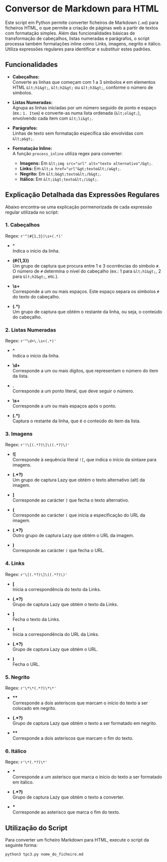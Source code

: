 # Conversor de Markdown para HTML

Este script em Python permite converter ficheiros de Markdown (`.md`) para ficheiros HTML, o que permite a criação de páginas web a partir de textos com formatação simples. Além das funcionalidades básicas de transformação de cabeçalhos, listas numeradas e parágrafos, o script processa também formatações inline como Links, imagens, negrito e itálico. Utiliza expressões regulares para identificar e substituir estes padrões.

## Funcionalidades

- **Cabeçalhos:**  
  Converte as linhas que começam com 1 a 3 símbolos `#` em elementos HTML `&lt;h1&gt;`, `&lt;h2&gt;` ou `&lt;h3&gt;`, conforme o número de símbolos.

- **Listas Numeradas:**  
  Agrupa as linhas iniciadas por um número seguido de ponto e espaço (ex.: `1. Item`) e converte-as numa lista ordenada (`&lt;ol&gt;`), envolvendo cada item com `&lt;li&gt;`.

- **Parágrafos:**  
  Linhas de texto sem formatação específica são envolvidas com `&lt;p&gt;`.

- **Formatação Inline:**  
  A função `process_inline` utiliza regex para converter:
  - **Imagens:** Em `&lt;img src="url" alt="texto alternativo"/&gt;`.
  - **Links:** Em `&lt;a href="url"&gt;texto&lt;/a&gt;`.
  - **Negrito:** Em `&lt;b&gt;texto&lt;/b&gt;`.
  - **Itálico:** Em `&lt;i&gt;texto&lt;/i&gt;`.

## Explicação Detalhada das Expressões Regulares

Abaixo encontra-se uma explicação pormenorizada de cada expressão regular utilizada no script:

### 1. Cabeçalhos

Regex: `r'^(#{1,3})\s+(.*)'`

- **^**  
  Indica o início da linha.

- **(#{1,3})**  
  Um grupo de captura que procura entre 1 e 3 ocorrências do símbolo `#`. O número de `#` determina o nível do cabeçalho (ex.: 1 para `&lt;h1&gt;`, 2 para `&lt;h2&gt;`, etc.).

- **\s+**  
  Corresponde a um ou mais espaços. Este espaço separa os símbolos `#` do texto do cabeçalho.

- **(.*)**  
  Um grupo de captura que obtém o restante da linha, ou seja, o conteúdo do cabeçalho.


### 2. Listas Numeradas

Regex: `r'^\d+\.\s+(.*)'`

- **^**  
  Indica o início da linha.

- **\d+**  
  Corresponde a um ou mais dígitos, que representam o número do item da lista.

- **\.**  
  Corresponde a um ponto literal, que deve seguir o número.

- **\s+**  
  Corresponde a um ou mais espaços após o ponto.

- **(.*)**  
  Captura o restante da linha, que é o conteúdo do item da lista.


### 3. Imagens

Regex: `r'!\[(.*?)\]\((.*?)\)'`

- **!\[**  
  Corresponde à sequência literal `![`, que indica o início da sintaxe para imagens.

- **(.*?)**  
  Um grupo de captura Lazy que obtém o texto alternativo (alt) da imagem.

- **\]**  
  Corresponde ao carácter `]` que fecha o texto alternativo.

- **\(**  
  Corresponde ao carácter `(` que inicia a especificação do URL da imagem.

- **(.*?)**  
  Outro grupo de captura Lazy que obtém o URL da imagem.

- **\)**  
  Corresponde ao carácter `)` que fecha o URL.


### 4. Links

Regex: `r'\[(.*?)\]\((.*?)\)'`

- **\[**  
  Inicia a correspondência do texto da Links.

- **(.*?)**  
  Grupo de captura Lazy que obtém o texto da Links.

- **\]**  
  Fecha o texto da Links.

- **\(**  
  Inicia a correspondência do URL da Links.

- **(.*?)**  
  Grupo de captura Lazy que obtém o URL.

- **\)**  
  Fecha o URL.


### 5. Negrito

Regex: `r'\*\*(.*?)\*\*'`

- **\*\***  
  Corresponde a dois asteriscos que marcam o início do texto a ser colocado em negrito.

- **(.*?)**  
  Grupo de captura Lazy que obtém o texto a ser formatado em negrito.

- **\*\***  
  Corresponde a dois asteriscos que marcam o fim do texto.


### 6. Itálico

Regex: `r'\*(.*?)\*'`

- **\***  
  Corresponde a um asterisco que marca o início do texto a ser formatado em itálico.

- **(.*?)**  
  Grupo de captura Lazy que obtém o texto a converter.

- **\***  
  Corresponde ao asterisco que marca o fim do texto.


## Utilização do Script

Para converter um ficheiro Markdown para HTML, execute o script da seguinte forma:

```bash
python3 tpc3.py nome_do_ficheiro.md
